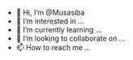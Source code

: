 - 👋 Hi, I’m @Musasiba
- 👀 I’m interested in ...
- 🌱 I’m currently learning ...
- 💞️ I’m looking to collaborate on ...
- 📫 How to reach me ...

<!---
Musasiba/Musasiba is a ✨ special ✨ repository because its `README.md` (this file) appears on your GitHub profile.
You can click the Preview link to take a look at your changes.
--->
